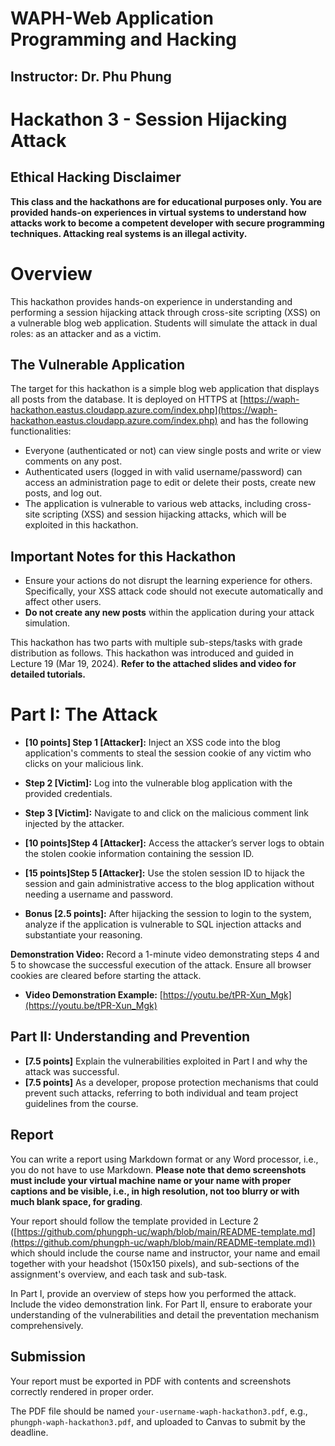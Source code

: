 # WAPH-Web Application Programming and Hacking

## Instructor: Dr. Phu Phung

# Hackathon 3 -  Session Hijacking Attack

## Ethical Hacking Disclaimer

__This class and the hackathons are for educational purposes only. You are provided hands-on experiences in virtual systems to understand how attacks work to become a competent developer with secure programming techniques. Attacking real systems is an illegal activity.__



# Overview

This hackathon provides hands-on experience in understanding and performing a session hijacking attack through cross-site scripting (XSS) on a vulnerable blog web application. Students will simulate the attack in dual roles: as an attacker and as a victim.

## The Vulnerable Application
The target for this hackathon is a simple blog web application that displays all posts from the database. It is deployed on HTTPS at [https://waph-hackathon.eastus.cloudapp.azure.com/index.php](https://waph-hackathon.eastus.cloudapp.azure.com/index.php) and has the following functionalities:
- Everyone (authenticated or not) can view single posts and write or view comments on any post.
- Authenticated users (logged in with valid username/password) can access an administration page to edit or delete their posts, create new posts, and log out.
- The application is vulnerable to various web attacks, including cross-site scripting (XSS) and session hijacking attacks, which will be exploited in this hackathon.

## **Important Notes for this Hackathon**
- Ensure your actions do not disrupt the learning experience for others. Specifically, your XSS attack code should not execute automatically and affect other users.
- **Do not create any new posts** within the application during your attack simulation.


This hackathon has two parts with multiple sub-steps/tasks with grade distribution as follows.  This hackathon was introduced and guided in Lecture 19 (Mar 19, 2024). **Refer to the attached slides and video for detailed tutorials.** 

# Part I: The Attack

   - **[10 points] Step 1 [Attacker]:** Inject an XSS code into the blog application's comments to steal the session cookie of any victim who clicks on your malicious link.
   - **Step 2 [Victim]:** Log into the vulnerable blog application with the provided credentials.
   - **Step 3 [Victim]:** Navigate to and click on the malicious comment link injected by the attacker.
   - **[10 points]Step 4 [Attacker]:** Access the attacker’s server logs to obtain the stolen cookie information containing the session ID.
   - **[15 points]Step 5 [Attacker]:** Use the stolen session ID to hijack the session and gain administrative access to the blog application without needing a username and password.

- **Bonus [2.5 points]:** After hijacking the session to login to the system, analyze if the application is vulnerable to SQL injection attacks and substantiate your reasoning.

**Demonstration Video:** Record a 1-minute video demonstrating steps 4 and 5 to showcase the successful execution of the attack. Ensure all browser cookies are cleared before starting the attack.

- **Video Demonstration Example:** [https://youtu.be/tPR-Xun_Mgk](https://youtu.be/tPR-Xun_Mgk)


## Part II: Understanding and Prevention
- **[7.5 points]** Explain the vulnerabilities exploited in Part I and why the attack was successful.
- **[7.5 points]** As a developer, propose protection mechanisms that could prevent such attacks, referring to both individual and team project guidelines from the course.

## Report 

You can write a report using Markdown format or any Word processor, i.e., you do not have to use Markdown. **Please note that demo screenshots must include your virtual machine name or your name with proper captions and be visible, i.e., in high resolution, not too blurry or with much blank space, for grading**. 

Your report should follow the template provided in Lecture 2 ([https://github.com/phungph-uc/waph/blob/main/README-template.md](https://github.com/phungph-uc/waph/blob/main/README-template.md)) which should include the course name and instructor, your name and email together with your headshot (150x150 pixels), and sub-sections of the assignment's overview, and each task and sub-task.

In Part I, provide an overview of steps how you performed the attack. Include the video demonstration link. For Part II, ensure to eraborate your understanding of the vulnerabilities and detail the  preventation mechanism comprehensively.

## Submission

Your report must be exported in  PDF with contents and screenshots correctly rendered in proper order. 

The PDF file should be named `your-username-waph-hackathon3.pdf`, e.g., `phungph-waph-hackathon3.pdf`, and uploaded to Canvas to submit by the deadline. 
